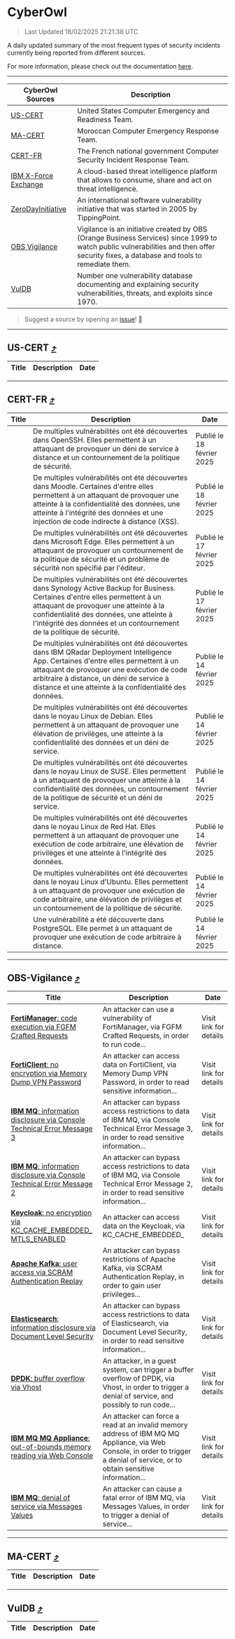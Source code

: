 
 <div id='top'></div>

# CyberOwl

 > Last Updated 18/02/2025 21:21:38 UTC
 
 A daily updated summary of the most frequent types of security incidents currently being reported from different sources.
 
 For more information, please check out the documentation [here](./docs/README.md).
 
 ---
 |CyberOwl Sources|Description|
 |---|---|
 |[US-CERT](#us-cert-arrow_heading_up)|United States Computer Emergency and Readiness Team.|
 |[MA-CERT](#ma-cert-arrow_heading_up)|Moroccan Computer Emergency Response Team.|
 |[CERT-FR](#cert-fr-arrow_heading_up)|The French national government Computer Security Incident Response Team.|
 |[IBM X-Force Exchange](#ibmcloud-arrow_heading_up)|A cloud-based threat intelligence platform that allows to consume, share and act on threat intelligence.|
 |[ZeroDayInitiative](#zerodayinitiative-arrow_heading_up)|An international software vulnerability initiative that was started in 2005 by TippingPoint.|
 |[OBS Vigilance](#obs-vigilance-arrow_heading_up)|Vigilance is an initiative created by OBS (Orange Business Services) since 1999 to watch public vulnerabilities and then offer security fixes, a database and tools to remediate them.|
 |[VulDB](#vuldb-arrow_heading_up)|Number one vulnerability database documenting and explaining security vulnerabilities, threats, and exploits since 1970.|
 
 > Suggest a source by opening an [issue](https://github.com/karimhabush/cyberowl/issues)! :raised_hands:
 ---

## US-CERT [:arrow_heading_up:](#cyberowl)

 |Title|Description|Date|
 |---|---|---|
 
 ---

## CERT-FR [:arrow_heading_up:](#cyberowl)

 |Title|Description|Date|
 |---|---|---|
 |[](https://www.cert.ssi.gouv.fr/avis/CERTFR-2025-AVI-0139/)|De multiples vulnérabilités ont été découvertes dans OpenSSH. Elles permettent à un attaquant de provoquer un déni de service à distance et un contournement de la politique de sécurité.|Publié le 18 février 2025|
 |[](https://www.cert.ssi.gouv.fr/avis/CERTFR-2025-AVI-0138/)|De multiples vulnérabilités ont été découvertes dans Moodle. Certaines d'entre elles permettent à un attaquant de provoquer une atteinte à la confidentialité des données, une atteinte à l'intégrité des données et une injection de code indirecte à distance (XSS).|Publié le 18 février 2025|
 |[](https://www.cert.ssi.gouv.fr/avis/CERTFR-2025-AVI-0137/)|De multiples vulnérabilités ont été découvertes dans Microsoft Edge. Elles permettent à un attaquant de provoquer un contournement de la politique de sécurité et un problème de sécurité non spécifié par l'éditeur.|Publié le 17 février 2025|
 |[](https://www.cert.ssi.gouv.fr/avis/CERTFR-2025-AVI-0136/)|De multiples vulnérabilités ont été découvertes dans Synology Active Backup for Business. Certaines d'entre elles permettent à un attaquant de provoquer une atteinte à la confidentialité des données, une atteinte à l'intégrité des données et un contournement de la politique de sécurité.|Publié le 17 février 2025|
 |[](https://www.cert.ssi.gouv.fr/avis/CERTFR-2025-AVI-0135/)|De multiples vulnérabilités ont été découvertes dans IBM QRadar Deployment Intelligence App. Certaines d'entre elles permettent à un attaquant de provoquer une exécution de code arbitraire à distance, un déni de service à distance et une atteinte à la confidentialité des données.|Publié le 14 février 2025|
 |[](https://www.cert.ssi.gouv.fr/avis/CERTFR-2025-AVI-0134/)|De multiples vulnérabilités ont été découvertes dans le noyau Linux de Debian. Elles permettent à un attaquant de provoquer une élévation de privilèges, une atteinte à la confidentialité des données et un déni de service.|Publié le 14 février 2025|
 |[](https://www.cert.ssi.gouv.fr/avis/CERTFR-2025-AVI-0133/)|De multiples vulnérabilités ont été découvertes dans le noyau Linux de SUSE. Elles permettent à un attaquant de provoquer une atteinte à la confidentialité des données, un contournement de la politique de sécurité et un déni de service.|Publié le 14 février 2025|
 |[](https://www.cert.ssi.gouv.fr/avis/CERTFR-2025-AVI-0132/)|De multiples vulnérabilités ont été découvertes dans le noyau Linux de Red Hat. Elles permettent à un attaquant de provoquer une exécution de code arbitraire, une élévation de privilèges et une atteinte à l'intégrité des données.|Publié le 14 février 2025|
 |[](https://www.cert.ssi.gouv.fr/avis/CERTFR-2025-AVI-0131/)|De multiples vulnérabilités ont été découvertes dans le noyau Linux d'Ubuntu. Elles permettent à un attaquant de provoquer une exécution de code arbitraire, une élévation de privilèges et un contournement de la politique de sécurité.|Publié le 14 février 2025|
 |[](https://www.cert.ssi.gouv.fr/avis/CERTFR-2025-AVI-0130/)|Une vulnérabilité a été découverte dans PostgreSQL. Elle permet à un attaquant de provoquer une exécution de code arbitraire à distance.|Publié le 14 février 2025|
 
 ---

## OBS-Vigilance [:arrow_heading_up:](#cyberowl)

 |Title|Description|Date|
 |---|---|---|
 |[<a href="https://vigilance.fr/vulnerability/FortiManager-code-execution-via-FGFM-Crafted-Requests-45933" class="noirorange"><b>FortiManager</b>: code execution via FGFM Crafted Requests</a>](https://vigilance.fr/vulnerability/FortiManager-code-execution-via-FGFM-Crafted-Requests-45933)|An attacker can use a vulnerability of FortiManager, via FGFM Crafted Requests, in order to run code...|Visit link for details|
 |[<a href="https://vigilance.fr/vulnerability/FortiClient-no-encryption-via-Memory-Dump-VPN-Password-45932" class="noirorange"><b>FortiClient</b>: no encryption via Memory Dump VPN Password</a>](https://vigilance.fr/vulnerability/FortiClient-no-encryption-via-Memory-Dump-VPN-Password-45932)|An attacker can access data on FortiClient, via Memory Dump VPN Password, in order to read sensitive information...|Visit link for details|
 |[<a href="https://vigilance.fr/vulnerability/IBM-MQ-information-disclosure-via-Console-Technical-Error-Message-3-45930" class="noirorange"><b>IBM MQ</b>: information disclosure via Console Technical Error Message 3</a>](https://vigilance.fr/vulnerability/IBM-MQ-information-disclosure-via-Console-Technical-Error-Message-3-45930)|An attacker can bypass access restrictions to data of IBM MQ, via Console Technical Error Message 3, in order to read sensitive information...|Visit link for details|
 |[<a href="https://vigilance.fr/vulnerability/IBM-MQ-information-disclosure-via-Console-Technical-Error-Message-2-45929" class="noirorange"><b>IBM MQ</b>: information disclosure via Console Technical Error Message 2</a>](https://vigilance.fr/vulnerability/IBM-MQ-information-disclosure-via-Console-Technical-Error-Message-2-45929)|An attacker can bypass access restrictions to data of IBM MQ, via Console Technical Error Message 2, in order to read sensitive information...|Visit link for details|
 |[<a href="https://vigilance.fr/vulnerability/Keycloak-no-encryption-via-KC-CACHE-EMBEDDED-MTLS-ENABLED-45928" class="noirorange"><b>Keycloak</b>: no encryption via KC_CACHE_EMBEDDED_<wbr>MTLS_ENABLED</wbr></a>](https://vigilance.fr/vulnerability/Keycloak-no-encryption-via-KC-CACHE-EMBEDDED-MTLS-ENABLED-45928)|An attacker can access data on the Keycloak, via KC_CACHE_EMBEDDED_|Visit link for details|
 |[<a href="https://vigilance.fr/vulnerability/Apache-Kafka-user-access-via-SCRAM-Authentication-Replay-45927" class="noirorange"><b>Apache Kafka</b>: user access via SCRAM Authentication Replay</a>](https://vigilance.fr/vulnerability/Apache-Kafka-user-access-via-SCRAM-Authentication-Replay-45927)|An attacker can bypass restrictions of Apache Kafka, via SCRAM Authentication Replay, in order to gain user privileges...|Visit link for details|
 |[<a href="https://vigilance.fr/vulnerability/Elasticsearch-information-disclosure-via-Document-Level-Security-45926" class="noirorange"><b>Elasticsearch</b>: information disclosure via Document Level Security</a>](https://vigilance.fr/vulnerability/Elasticsearch-information-disclosure-via-Document-Level-Security-45926)|An attacker can bypass access restrictions to data of Elasticsearch, via Document Level Security, in order to read sensitive information...|Visit link for details|
 |[<a href="https://vigilance.fr/vulnerability/DPDK-buffer-overflow-via-Vhost-45925" class="noirorange"><b>DPDK</b>: buffer overflow via Vhost</a>](https://vigilance.fr/vulnerability/DPDK-buffer-overflow-via-Vhost-45925)|An attacker, in a guest system, can trigger a buffer overflow of DPDK, via Vhost, in order to trigger a denial of service, and possibly to run code...|Visit link for details|
 |[<a href="https://vigilance.fr/vulnerability/IBM-MQ-MQ-Appliance-out-of-bounds-memory-reading-via-Web-Console-45924" class="noirorange"><b>IBM MQ  MQ Appliance</b>: out-of-bounds memory reading via Web Console</a>](https://vigilance.fr/vulnerability/IBM-MQ-MQ-Appliance-out-of-bounds-memory-reading-via-Web-Console-45924)|An attacker can force a read at an invalid memory address of IBM MQ  MQ Appliance, via Web Console, in order to trigger a denial of service, or to obtain sensitive information...|Visit link for details|
 |[<a href="https://vigilance.fr/vulnerability/IBM-MQ-denial-of-service-via-Messages-Values-45923" class="noirorange"><b>IBM MQ</b>: denial of service via Messages Values</a>](https://vigilance.fr/vulnerability/IBM-MQ-denial-of-service-via-Messages-Values-45923)|An attacker can cause a fatal error of IBM MQ, via Messages Values, in order to trigger a denial of service...|Visit link for details|
 
 ---

## MA-CERT [:arrow_heading_up:](#cyberowl)

 |Title|Description|Date|
 |---|---|---|
 
 ---

## VulDB [:arrow_heading_up:](#cyberowl)

 |Title|Description|Date|
 |---|---|---|
 